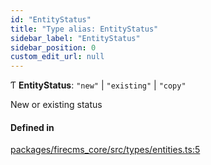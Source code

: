 ```yaml
---
id: "EntityStatus"
title: "Type alias: EntityStatus"
sidebar_label: "EntityStatus"
sidebar_position: 0
custom_edit_url: null
---
```


Ƭ **EntityStatus**: ``"new"`` \| ``"existing"`` \| ``"copy"``

New or existing status

#### Defined in

[packages/firecms_core/src/types/entities.ts:5](https://github.com/FireCMSco/firecms/blob/d45f3739/packages/firecms_core/src/types/entities.ts#L5)
